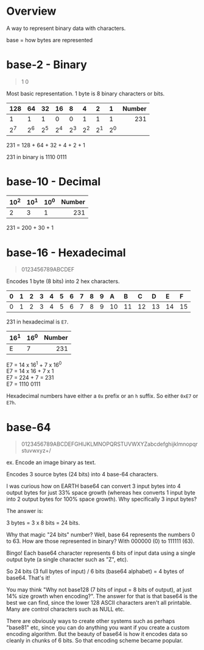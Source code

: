 # Overview

A way to represent binary data with characters.

base = how bytes are represented

# base-2 - Binary

> 1 0

Most basic representation. 1 byte is 8 binary characters or bits.

| 128           | 64            | 32            | 16            | 8             | 4             | 2             | 1             | Number |
| :------------ | :------------ | :------------ | :------------ | :------------ | :------------ | :------------ | :------------ | -----: |
| 1             | 1             | 1             | 0             | 0             | 1             | 1             | 1             |    231 |
| 2<sup>7</sup> | 2<sup>6</sup> | 2<sup>5</sup> | 2<sup>4</sup> | 2<sup>3</sup> | 2<sup>2</sup> | 2<sup>1</sup> | 2<sup>0</sup> |

231 = 128 + 64 + 32 + 4 + 2 + 1

231 in binary is 1110 0111

# base-10 - Decimal

| 10<sup>2</sup> | 10<sup>1</sup> | 10<sup>0</sup> | Number |
| :------------- | :------------- | :------------- | -----: |
| 2              | 3              | 1              |    231 |

231 = 200 + 30 + 1

# base-16 - Hexadecimal

> 0123456789ABCDEF

Encodes 1 byte (8 bits) into 2 hex characters.

| 0   | 1   | 2   | 3   | 4   | 5   | 6   | 7   | 8   | 9   | A   | B   | C   | D   | E   | F   |
| :-- | :-- | :-- | :-- | :-- | :-- | :-- | :-- | :-- | :-- | :-- | :-- | :-- | :-- | :-- | :-- |
| 0   | 1   | 2   | 3   | 4   | 5   | 6   | 7   | 8   | 9   | 10  | 11  | 12  | 13  | 14  | 15  |

231 in hexadecimal is `E7`.

| 16<sup>1</sup> | 16<sup>0</sup> | Number |
| :------------- | :------------- | -----: |
| E              | 7              |    231 |

E7 = 14 x 16<sup>1</sup> + 7 x 16<sup>0</sup>  
E7 = 14 x 16 + 7 x 1  
E7 = 224 + 7 = 231  
E7 = 1110 0111

Hexadecimal numbers have either a `0x` prefix or an `h` suffix. So either `0xE7` or `E7h`.

# base-64

> 0123456789ABCDEFGHIJKLMNOPQRSTUVWXYZabcdefghijklmnopqrstuvwxyz+/

ex. Encode an image binary as text.

Encodes 3 source bytes (24 bits) into 4 base-64 characters.

I was curious how on EARTH base64 can convert 3 input bytes into 4 output bytes for just 33% space growth (whereas hex converts 1 input byte into 2 output bytes for 100% space growth). Why specifically 3 input bytes?

The answer is:

3 bytes = 3 x 8 bits = 24 bits.

Why that magic "24 bits" number? Well, base 64 represents the numbers 0 to 63. How are those represented in binary? With 000000 (0) to 111111 (63).

Bingo! Each base64 character represents 6 bits of input data using a single output byte (a single character such as "Z", etc).

So 24 bits (3 full bytes of input) / 6 bits (base64 alphabet) = 4 bytes of base64. That's it!

You may think "Why not base128 (7 bits of input = 8 bits of output), at just 14% size growth when encoding?". The answer for that is that base64 is the best we can find, since the lower 128 ASCII characters aren't all printable. Many are control characters such as NULL etc.

There are obviously ways to create other systems such as perhaps "base81" etc, since you can do anything you want if you create a custom encoding algorithm. But the beauty of base64 is how it encodes data so cleanly in chunks of 6 bits. So that encoding scheme became popular.
